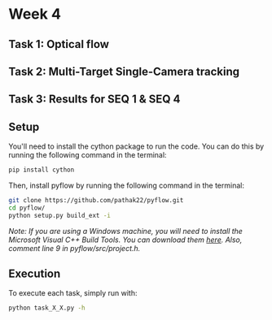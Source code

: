 # Week 4


## Task 1: Optical flow



## Task 2: Multi-Target Single-Camera tracking



## Task 3: Results for SEQ 1 & SEQ 4



## Setup
You'll need to install the cython package to run the code. You can do this by running the following command in the terminal:

```bash
pip install cython
```

Then, install pyflow by running the following command in the terminal:

```bash
git clone https://github.com/pathak22/pyflow.git
cd pyflow/
python setup.py build_ext -i
```

*Note: If you are using a Windows machine, you will need to install the Microsoft Visual C++ Build Tools. You can download them [here](https://visualstudio.microsoft.com/downloads/#build-tools-for-visual-studio-2017). Also, comment line 9 in pyflow/src/project.h.*


## Execution
 
To execute each task, simply run with:

```bash
python task_X_X.py -h
```
